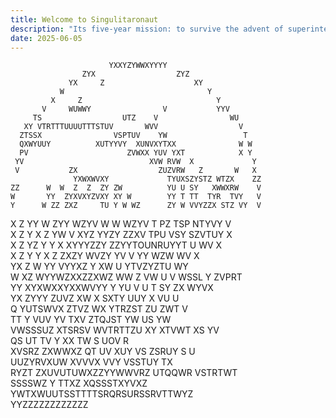 ```yaml
---
title: Welcome to Singulitaronaut
description: "Its five-year mission: to survive the advent of superintelligent AI"
date: 2025-06-05
---
```

                                                                         
                                                                         
                          YXXYZYWWXYYYY                                  
                    ZYX                  ZYZ                             
                 YX     Z                    XY                          
               W                                Y                        
             X     Z                              Y                      
           V     WUWWY                V           YYV                    
         TS                  UTZ    V                WU                  
       XY VTRTTTUUUUTTTSTUV       WVV                  V                 
      ZTSSX                VSPTUV    YW                 T                
      QXWYUUY          XUTYYVY  XUNVXYTXX              W W               
      PV                      ZVWXX YUV YXT            X Y               
     YV                            XVW RVW  X             Y              
     V           ZX                  ZUZVRW   Z       W   X              
                  YXWXWVXY             TYUXSZYSTZ WTZX    ZZ             
    ZZ      W  W  Z  Z  ZY ZW          YU U SY   XWWXRW    V             
    W       YY  ZYXVXYZVXY XY W        YY T TT  TYR  TVY   V             
    Y      W ZZ ZXZ     TU Y W WZ      ZY W VVYZZX STZ VY  V             
   X Z    YY W ZYY       WZYV W W     WZYV T PZ TSP NTYVY  V             
   X Z    Y X Z  YW V     XYZ YYZY    ZZXV TPU VSY SZVTUY  X             
   X Z   YZ Y Y        X   XYYYZZY    ZZYYTOUNRUYYT U WV  X              
   X Z    Y Y X  Z       ZXZY WVZY     YV V YY WZW   WV   X              
    YX     Z W YY         VYYXZ Y      XW U  YTVZYZTU    WY              
    W      XZ WYYWZXXZZXWZ WW  Z      VW U V WSSL  Y ZVPRT               
            YY  XYXWXXYXXWVYY     Y YU  V U T SY  ZX   WYVX              
              YX   ZYYY          ZUVZ XW X SXTY  UUY X VU U              
     Q            YUTSWVX     ZTVZ  WX   YTRZST   ZU ZWT  V              
     TT        Y           VUV   YV    TXV  ZTQJST YW US  YW             
      VWSSSUZ       XTSRSV    WVTRTTZU    XY     XTVWT XS YV             
       QS                 UT   TV    Y XX      TW S   UOV  R             
     XVSRZ    ZXWWXZ           QT  UV    XUY VS    ZSRUY S U             
     UUZYRVXUW                  XVVVX  VVY      VSSTUY     TX            
      RYZT   ZXUVUTUWXZZYYWWVRZ UTQQWR     VSTRTWT                       
         SSSSWZ              Y TTXZ XQSSSTXYVXZ                          
           YWTXWUUTSSTTTTSRQRSURSSRVTTWYZ                                
                  YYZZZZZZZZZZZZ                                         
                                                                         
                                                                         